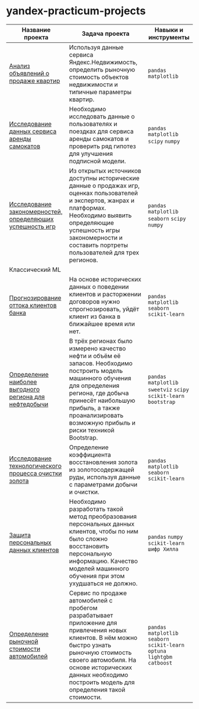 # yandex-practicum-projects

| Название проекта                                                    | Задача проекта                                                                    | Навыки и инструменты                 |
|-------------------------------------------------------------------- |---------------------------------------------------------------------------------  | ------------------------------------ |
| [Анализ объявлений о продаже квартир](https://clck.ru/39TJDK)       | Используя данные сервиса Яндекс.Недвижимость, определить рыночную стоимость объектов недвижимости и типичные параметры квартир.|  `pandas` `matplotlib`               
|[Исследование данных сервиса аренды самокатов](https://clck.ru/39TWtN) | Необходимо исследовать данные о пользователях и поездках для сервиса аренды самокатов и проверить ряд гипотез для улучшения подписной модели.| `pandas` `matplotlib` `scipy` `numpy`|
|[Исследование закономерностей, определяющих успешность игр](https://clck.ru/39WDdi)| Из открытых источников доступны исторические данные о продажах игр, оценках пользователей и экспертов, жанрах и платформах. Необходимо выявить определяющие успешность игры закономерности и составить портреты пользователей для трех регионов. | `pandas` `matplotlib` `seaborn` `scipy` `numpy`|
|Классический ML|
|[Прогнозирование оттока клиентов банка](https://clck.ru/39WEom) | На основе исторических данных о поведении клиентов и расторжении договоров нужно спрогнозировать, уйдёт клиент из банка в ближайшее время или нет. | `pandas` `matplotlib` `seaborn` `scikit-learn`|
|[Определение наиболее выгодного региона для нефтедобычи](https://clck.ru/39WGNd) | В трёх регионах было измерено качество нефти и объём её запасов. Необходимо построить модель машинного обучения для определения региона, где добыча принесёт наибольшую прибыль, а также проанализировать возможную прибыль и риски техникой Bootstrap.| `pandas` `matplotlib` `sweetviz` `scipy` `scikit-learn` `bootstrap`|
|[Исследование технологического процесса очистки золота](https://clck.ru/39WH5R) | Определение коэффициента восстановления золота из золотосодержащей руды, используя данные с параметрами добычи и очистки.| `pandas` `matplotlib` `seaborn` `scikit-learn`|
|[Защита персональных данных клиентов](https://clck.ru/39WHtB) | Необходимо разработать такой метод преобразования персональных данных клиентов, чтобы по ним было сложно восстановить персональную информацию. Качество моделей машинного обучения при этом ухудшаться не должно. | `pandas` `numpy` `scikit-learn` `шифр Хилла`|
|[Определение рыночной стоимости автомобилей](https://clck.ru/39WKFk) | Сервис по продаже автомобилей с пробегом  разрабатывает приложение для привлечения новых клиентов. В нём можно быстро узнать рыночную стоимость своего автомобиля. На основе исторических данных необходимо построить модель для определения такой стоимости. | `pandas` `matplotlib` `seaborn` `scikit-learn` `optuna` `lightgbm` `catboost`|

